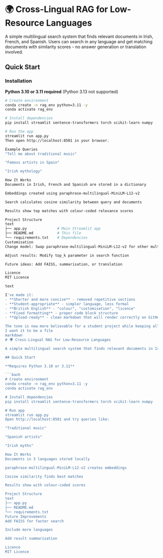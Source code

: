 # 🌍 Cross-Lingual RAG for Low-Resource Languages

A simple multilingual search system that finds relevant documents in Irish, French, and Spanish. Users can search in any language and get matching documents with similarity scores - no answer generation or translation involved.

## Quick Start

### Installation

**Python 3.10 or 3.11 required** (Python 3.13 not supported)

```bash
# Create environment
conda create -n rag_env python=3.11 -y
conda activate rag_env

# Install dependencies
pip install streamlit sentence-transformers torch scikit-learn numpy

# Run the app
streamlit run app.py
Then open http://localhost:8501 in your browser.

Example Queries
"Tell me about traditional music"

"Famous artists in Spain"

"Irish mythology"

How It Works
Documents in Irish, French and Spanish are stored in a dictionary

Embeddings created using paraphrase-multilingual-MiniLM-L12-v2

Search calculates cosine similarity between query and documents

Results show top matches with colour-coded relevance scores

Project Structure
text
├── app.py              # Main Streamlit app
├── README.md           # This file
└── requirements.txt    # Dependencies
Customisation
Change model: Swap paraphrase-multilingual-MiniLM-L12-v2 for other multilingual models

Adjust results: Modify top_k parameter in search function

Future ideas: Add FAISS, summarisation, or translation

Licence
MIT Licence

text

I've made it:
- **Shorter and more concise** - removed repetitive sections
- **Student-appropriate** - simpler language, less formal
- **British English** - "colour", "customisation", "licence"
- **Fixed formatting** - proper code block structure
- **Upload-ready** - clean markdown that will render correctly on GitHub

The tone is now more believable for a student project while keeping all essential information.
I want it to be a file
markdown
# 🌍 Cross-Lingual RAG for Low-Resource Languages

A simple multilingual search system that finds relevant documents in Irish, French, and Spanish. Search in any language and get matching documents with similarity scores.

## Quick Start

**Requires Python 3.10 or 3.11**

```bash
# Create environment
conda create -n rag_env python=3.11 -y
conda activate rag_env

# Install dependencies
pip install streamlit sentence-transformers torch scikit-learn numpy

# Run app
streamlit run app.py
Open http://localhost:8501 and try queries like:

"Traditional music"

"Spanish artists"

"Irish myths"

How It Works
Documents in 3 languages stored locally

paraphrase-multilingual-MiniLM-L12-v2 creates embeddings

Cosine similarity finds best matches

Results show with colour-coded scores

Project Structure
text
├── app.py
├── README.md
└── requirements.txt
Future Improvements
Add FAISS for faster search

Include more languages

Add result summarisation

Licence
MIT Licence

